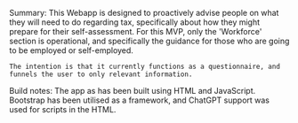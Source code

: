Summary:
    This Webapp is designed to proactively advise people on what they will need to do regarding tax, specifically about how they might prepare for their self-assessment. For this MVP, only the 'Workforce' section is operational, and specifically the guidance for those who are going to be employed or self-employed.

    The intention is that it currently functions as a questionnaire, and funnels the user to only relevant information.

Build notes:
    The app as has been built using HTML and JavaScript. Bootstrap has been utilised as a framework, and ChatGPT support was used for scripts in the HTML.